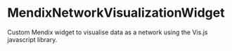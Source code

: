 # MendixNetworkVisualizationWidget
Custom Mendix widget to visualise data as a network using the Vis.js javascript library. 
